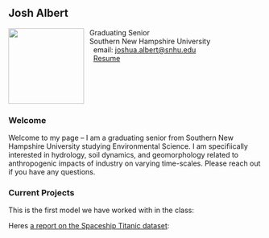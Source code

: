## Josh Albert

<img src="SiteFiles/IMG_3261.HEIC" align="left" width=150>&nbsp; Graduating Senior<br/>
&nbsp; Southern New Hampshire University <br/>
&nbsp; &nbsp; email: joshua.albert@snhu.edu<br/>
&nbsp; &nbsp; [Resume]()

<br/>
<br/>
<br/>
<br/>

### Welcome

Welcome to my page – I am a graduating senior from Southern New Hampshire University studying Environmental Science. I am specifiically interested in hydrology, soil dynamics, and geomorphology related to anthropogenic impacts of industry on varying time-scales. Please reach out if you have any questions.

### Current Projects

This is the first model we have worked with in the class: 


Heres [a report on the Spaceship Titanic dataset](https://joshalbert16.github.io/MAT434/SpaceshipTitanic.html):

